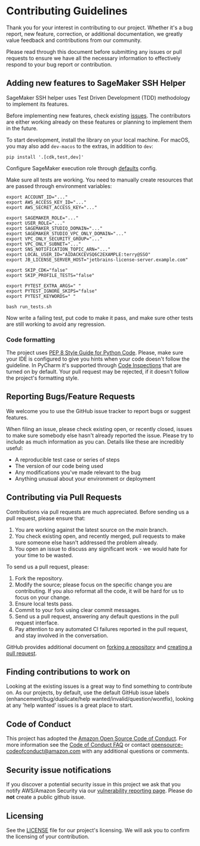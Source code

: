 # Contributing Guidelines

Thank you for your interest in contributing to our project. Whether it's a bug report, new feature, correction, or additional
documentation, we greatly value feedback and contributions from our community.

Please read through this document before submitting any issues or pull requests to ensure we have all the necessary
information to effectively respond to your bug report or contribution.

## Adding new features to SageMaker SSH Helper

SageMaker SSH helper uses Test Driven Development (TDD) methodology to implement its features.

Before implementing new features, check existing [issues](https://github.com/aws-samples/sagemaker-ssh-helper/issues). The contributors are either working already on these features or planning to implement them in the future.

To start development, install the library on your local machine. For macOS, you may also add `dev-macos` to the extras, in addition to `dev`:
```shell
pip install '.[cdk,test,dev]'
```

Configure SageMaker execution role through [defaults](https://sagemaker.readthedocs.io/en/stable/overview.html#configuring-and-using-defaults-with-the-sagemaker-python-sdk) config.

Make sure all tests are working. You need to manually create resources that are passed through environment variables:
```shell
export ACCOUNT_ID="..."
export AWS_ACCESS_KEY_ID="..."
export AWS_SECRET_ACCESS_KEY="..."

export SAGEMAKER_ROLE="..."
export USER_ROLE="..."
export SAGEMAKER_STUDIO_DOMAIN="..."
export SAGEMAKER_STUDIO_VPC_ONLY_DOMAIN="..."
export VPC_ONLY_SECURITY_GROUP="..."
export VPC_ONLY_SUBNET="..."
export SNS_NOTIFICATION_TOPIC_ARN="..."
export LOCAL_USER_ID="AIDACKCEVSQ6C2EXAMPLE:terry@SSO"
export JB_LICENSE_SERVER_HOST="jetbrains-license-server.example.com"

export SKIP_CDK="false"
export SKIP_PROFILE_TESTS="false"

export PYTEST_EXTRA_ARGS=" "
export PYTEST_IGNORE_SKIPS="false"
export PYTEST_KEYWORDS=" "

bash run_tests.sh
```

Now write a failing test, put code to make it pass, and make sure other tests are still working to avoid any regression.

### Code formatting

The project uses [PEP 8 Style Guide for Python Code](https://peps.python.org/pep-0008/).
Please, make sure your IDE is configured to give you hints when your code doesn't follow the guideline.
In PyCharm it's supported through [Code Inspections](https://www.jetbrains.com/help/pycharm/code-inspection.html) 
that are turned on by default. Your pull request may be rejected, if it doesn't follow the project's formatting style.

## Reporting Bugs/Feature Requests

We welcome you to use the GitHub issue tracker to report bugs or suggest features.

When filing an issue, please check existing open, or recently closed, issues to make sure somebody else hasn't already
reported the issue. Please try to include as much information as you can. Details like these are incredibly useful:

* A reproducible test case or series of steps
* The version of our code being used
* Any modifications you've made relevant to the bug
* Anything unusual about your environment or deployment


## Contributing via Pull Requests
Contributions via pull requests are much appreciated. Before sending us a pull request, please ensure that:

1. You are working against the latest source on the *main* branch.
2. You check existing open, and recently merged, pull requests to make sure someone else hasn't addressed the problem already.
3. You open an issue to discuss any significant work - we would hate for your time to be wasted.

To send us a pull request, please:

1. Fork the repository.
2. Modify the source; please focus on the specific change you are contributing. If you also reformat all the code, it will be hard for us to focus on your change.
3. Ensure local tests pass.
4. Commit to your fork using clear commit messages.
5. Send us a pull request, answering any default questions in the pull request interface.
6. Pay attention to any automated CI failures reported in the pull request, and stay involved in the conversation.

GitHub provides additional document on [forking a repository](https://help.github.com/articles/fork-a-repo/) and
[creating a pull request](https://help.github.com/articles/creating-a-pull-request/).


## Finding contributions to work on
Looking at the existing issues is a great way to find something to contribute on. As our projects, by default, use the default GitHub issue labels (enhancement/bug/duplicate/help wanted/invalid/question/wontfix), looking at any 'help wanted' issues is a great place to start.


## Code of Conduct
This project has adopted the [Amazon Open Source Code of Conduct](https://aws.github.io/code-of-conduct).
For more information see the [Code of Conduct FAQ](https://aws.github.io/code-of-conduct-faq) or contact
opensource-codeofconduct@amazon.com with any additional questions or comments.


## Security issue notifications
If you discover a potential security issue in this project we ask that you notify AWS/Amazon Security via our [vulnerability reporting page](http://aws.amazon.com/security/vulnerability-reporting/). Please do **not** create a public github issue.


## Licensing

See the [LICENSE](LICENSE) file for our project's licensing. We will ask you to confirm the licensing of your contribution.
